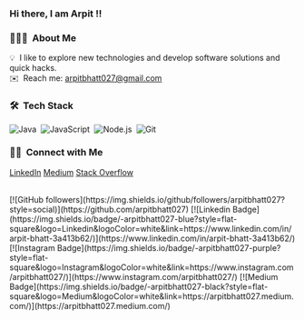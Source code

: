 ### Hi there, I am Arpit !!

### 👨🏻‍💻 &nbsp;About Me

💡 &nbsp;I like to explore new technologies and develop software solutions and quick hacks.<br>
✉️ &nbsp;Reach me: arpitbhatt027@gmail.com

### 🛠 &nbsp;Tech Stack
![Java](https://img.shields.io/badge/-Java-05122A?style=flat&logo=Java&logoColor=FFA518)&nbsp;
![JavaScript](https://img.shields.io/badge/-JavaScript-05122A?style=flat&logo=javascript)&nbsp;
![Node.js](https://img.shields.io/badge/-Node.js-05122A?style=flat&logo=node.js)&nbsp;
![Git](https://img.shields.io/badge/-Git-05122A?style=flat&logo=git)&nbsp;

### 🤝🏻 &nbsp;Connect with Me
<a href="https://www.linkedin.com/in/arpit-bhatt-3a413b62/">LinkedIn</a>
<a href="https://arpitbhatt027.medium.com/">Medium</a>
<a href="https://stackoverflow.com/users/9775271/arpitbhatt027?tab=profile">Stack Overflow</a>
<br>

<br/>
[![GitHub followers](https://img.shields.io/github/followers/arpitbhatt027?style=social)](https://github.com/arpitbhatt027)
[![Linkedin Badge](https://img.shields.io/badge/-arpitbhatt027-blue?style=flat-square&logo=Linkedin&logoColor=white&link=https://www.linkedin.com/in/arpit-bhatt-3a413b62/)](https://www.linkedin.com/in/arpit-bhatt-3a413b62/)
[![Instagram Badge](https://img.shields.io/badge/-arpitbhatt027-purple?style=flat-square&logo=Instagram&logoColor=white&link=https://www.instagram.com/arpitbhatt027/)](https://www.instagram.com/arpitbhatt027/)
[![Medium Badge](https://img.shields.io/badge/-arpitbhatt027-black?style=flat-square&logo=Medium&logoColor=white&link=https://arpitbhatt027.medium.com/)](https://arpitbhatt027.medium.com/)
